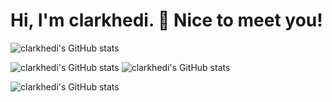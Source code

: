 # Hi, I'm clarkhedi. 👋 Nice to meet you!

<!--**clarkhedi/clarkhedi** is a ✨ _special_ ✨ repository because its `README.md` (this file) appears on your GitHub profile.

Here are some ideas to get you started:

- 🔭 I’m currently working on ...
- 🌱 I’m currently learning ...
- 👯 I’m looking to collaborate on ...
- 🤔 I’m looking for help with ...
- 💬 Ask me about ...
- 📫 How to reach me: ...
- 😄 Pronouns: ...
- ⚡ Fun fact: ...
-->

![clarkhedi's GitHub stats](https://github-readme-stats.vercel.app/api?username=clarkhedi&show_icons=true&theme=dracula)

![clarkhedi's GitHub stats](https://github-readme-stats.vercel.app/api/pin/?username=clarkhedi&repo=Python-Basic-Introduction&theme=dracula)
![clarkhedi's GitHub stats](https://github-readme-stats.vercel.app/api/pin/?username=clarkhedi&repo=Python-Basic-Exercises&theme=dracula)

![clarkhedi's GitHub stats](https://github-readme-stats.vercel.app/api/wakatime/?username=clarkhedi)
